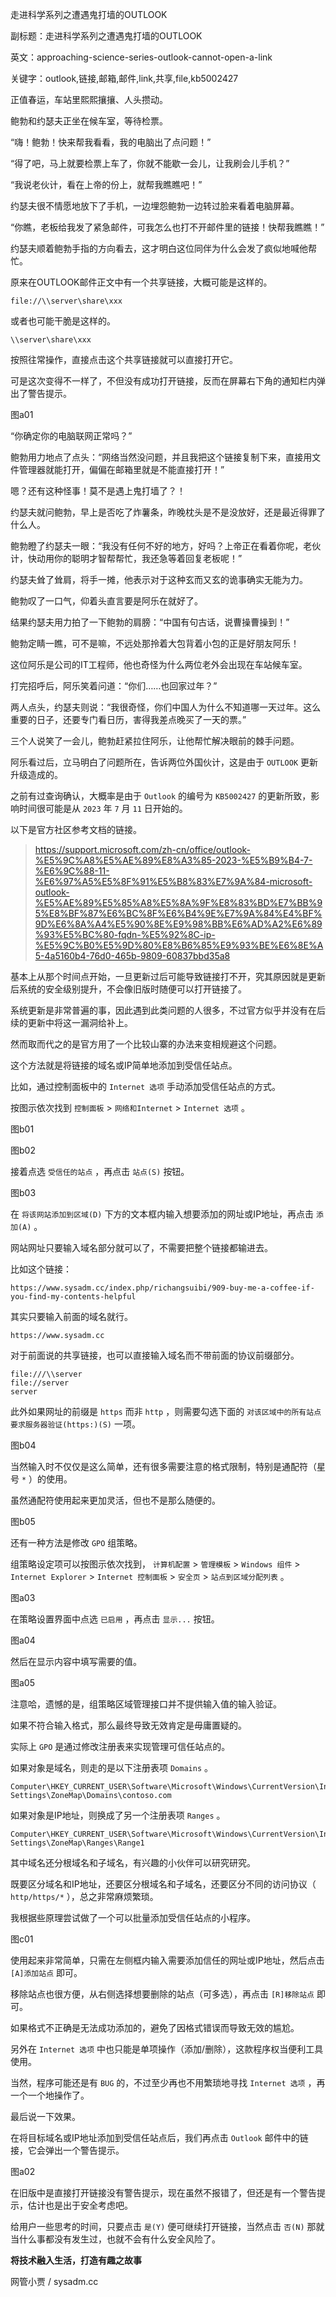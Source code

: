 走进科学系列之遭遇鬼打墙的OUTLOOK

副标题：走进科学系列之遭遇鬼打墙的OUTLOOK

英文：approaching-science-series-outlook-cannot-open-a-link

关键字：outlook,链接,邮箱,邮件,link,共享,file,kb5002427



正值春运，车站里熙熙攘攘、人头攒动。

鲍勃和约瑟夫正坐在候车室，等待检票。



“嗨！鲍勃！快来帮我看看，我的电脑出了点问题！”

“得了吧，马上就要检票上车了，你就不能歇一会儿，让我刷会儿手机？”

“我说老伙计，看在上帝的份上，就帮我瞧瞧吧！”



约瑟夫很不情愿地放下了手机，一边埋怨鲍勃一边转过脸来看着电脑屏幕。

“你瞧，老板给我发了紧急邮件，可我怎么也打不开邮件里的链接！快帮我瞧瞧！”

约瑟夫顺着鲍勃手指的方向看去，这才明白这位同伴为什么会发了疯似地喊他帮忙。



原来在OUTLOOK邮件正文中有一个共享链接，大概可能是这样的。

```
file://\\server\share\xxx
```

或者也可能干脆是这样的。

```
\\server\share\xxx
```



按照往常操作，直接点击这个共享链接就可以直接打开它。

可是这次变得不一样了，不但没有成功打开链接，反而在屏幕右下角的通知栏内弹出了警告提示。

图a01



“你确定你的电脑联网正常吗？”

鲍勃用力地点了点头：“网络当然没问题，并且我把这个链接复制下来，直接用文件管理器就能打开，偏偏在邮箱里就是不能直接打开！”

嗯？还有这种怪事！莫不是遇上鬼打墙了？！



约瑟夫就问鲍勃，早上是否吃了炸薯条，昨晚枕头是不是没放好，还是最近得罪了什么人。

鲍勃瞪了约瑟夫一眼：“我没有任何不好的地方，好吗？上帝正在看着你呢，老伙计，快动用你的聪明才智帮帮忙，我还急等着回复老板呢！”

约瑟夫耸了耸肩，将手一摊，他表示对于这种玄而又玄的诡事确实无能为力。

鲍勃叹了一口气，仰着头直言要是阿乐在就好了。

结果约瑟夫用力拍了一下鲍勃的肩膀：“中国有句古话，说曹操曹操到！”

鲍勃定睛一瞧，可不是嘛，不远处那拎着大包背着小包的正是好朋友阿乐！



这位阿乐是公司的IT工程师，他也奇怪为什么两位老外会出现在车站候车室。

打完招呼后，阿乐笑着问道：“你们……也回家过年？”

两人点头，约瑟夫则说：“我很奇怪，你们中国人为什么不知道哪一天过年。这么重要的日子，还要专门看日历，害得我差点晚买了一天的票。”

三个人说笑了一会儿，鲍勃赶紧拉住阿乐，让他帮忙解决眼前的棘手问题。

阿乐看过后，立马明白了问题所在，告诉两位外国伙计，这是由于 `OUTLOOK` 更新升级造成的。

之前有过查询确认，大概率是由于 `Outlook` 的编号为 `KB5002427` 的更新所致，影响时间很可能是从 `2023` 年 `7` 月 `11` 日开始的。

以下是官方社区参考文档的链接。



> https://support.microsoft.com/zh-cn/office/outlook-%E5%9C%A8%E5%AE%89%E8%A3%85-2023-%E5%B9%B4-7-%E6%9C%88-11-%E6%97%A5%E5%8F%91%E5%B8%83%E7%9A%84-microsoft-outlook-%E5%AE%89%E5%85%A8%E5%8A%9F%E8%83%BD%E7%BB%95%E8%BF%87%E6%BC%8F%E6%B4%9E%E7%9A%84%E4%BF%9D%E6%8A%A4%E5%90%8E%E9%98%BB%E6%AD%A2%E6%89%93%E5%BC%80-fqdn-%E5%92%8C-ip-%E5%9C%B0%E5%9D%80%E8%B6%85%E9%93%BE%E6%8E%A5-4a5160b4-76d0-465b-9809-60837bbd35a8



基本上从那个时间点开始，一旦更新过后可能导致链接打不开，究其原因就是更新后系统的安全级别提升，不会像旧版时随便可以打开链接了。

系统更新是非常普遍的事，因此遇到此类问题的人很多，不过官方似乎并没有在后续的更新中将这一漏洞给补上。

然而取而代之的是官方用了一个比较山寨的办法来变相规避这个问题。

这个方法就是将链接的域名或IP简单地添加到受信任站点。



比如，通过控制面板中的 `Internet 选项` 手动添加受信任站点的方式。

按图示依次找到 `控制面板` > `网络和Internet` > `Internet 选项` 。

图b01

图b02



接着点选 `受信任的站点` ，再点击 `站点(S)` 按钮。

图b03



在 `将该网站添加到区域(D)` 下方的文本框内输入想要添加的网址或IP地址，再点击 `添加(A)` 。

网站网址只要输入域名部分就可以了，不需要把整个链接都输进去。

比如这个链接：

```
https://www.sysadm.cc/index.php/richangsuibi/909-buy-me-a-coffee-if-you-find-my-contents-helpful
```

其实只要输入前面的域名就行。

```
https://www.sysadm.cc
```

对于前面说的共享链接，也可以直接输入域名而不带前面的协议前缀部分。

```
file:///\\server
file://server
server
```



此外如果网址的前缀是 `https` 而非 `http` ，则需要勾选下面的 `对该区域中的所有站点要求服务器验证(https:)(S)` 一项。

图b04



当然输入时不仅仅是这么简单，还有很多需要注意的格式限制，特别是通配符（星号 `*` ）的使用。

虽然通配符使用起来更加灵活，但也不是那么随便的。

图b05



还有一种方法是修改 `GPO` 组策略。

组策略设定项可以按图示依次找到， `计算机配置` > `管理模板` > `Windows 组件` > `Internet Explorer` > `Internet 控制面板` > `安全页` > `站点到区域分配列表` 。

图a03



在策略设置界面中点选 `已启用` ，再点击 `显示...` 按钮。

图a04



然后在显示内容中填写需要的值。

图a05



注意哈，遗憾的是，组策略区域管理接口并不提供输入值的输入验证。

如果不符合输入格式，那么最终导致无效肯定是毋庸置疑的。



实际上 `GPO` 是通过修改注册表来实现管理可信任站点的。

如果对象是域名，则走的是以下注册表项 `Domains` 。

```
Computer\HKEY_CURRENT_USER\Software\Microsoft\Windows\CurrentVersion\Internet Settings\ZoneMap\Domains\contoso.com
```



如果对象是IP地址，则换成了另一个注册表项 `Ranges` 。

```
Computer\HKEY_CURRENT_USER\Software\Microsoft\Windows\CurrentVersion\Internet Settings\ZoneMap\Ranges\Range1
```



其中域名还分根域名和子域名，有兴趣的小伙伴可以研究研究。

既要区分域名和IP地址，还要区分根域名和子域名，还要区分不同的访问协议（ `http/https/*` ），总之非常麻烦繁琐。

我根据些原理尝试做了一个可以批量添加受信任站点的小程序。

图c01



使用起来非常简单，只需在左侧框内输入需要添加信任的网址或IP地址，然后点击 `[A]添加站点` 即可。

移除站点也很方便，从右侧选择想要删除的站点（可多选），再点击 `[R]移除站点` 即可。

如果格式不正确是无法成功添加的，避免了因格式错误而导致无效的尴尬。

另外在 `Internet 选项` 中也只能是单项操作（添加/删除），这款程序权当便利工具使用。

当然，程序可能还是有 `BUG` 的，不过至少再也不用繁琐地寻找 `Internet 选项` ，再一个一个地操作了。



最后说一下效果。

在将目标域名或IP地址添加到受信任站点后，我们再点击 `Outlook` 邮件中的链接，它会弹出一个警告提示。

图a02



在旧版中是直接打开链接没有警告提示，现在虽然不报错了，但还是有一个警告提示，估计也是出于安全考虑吧。

给用户一些思考的时间，只要点击 `是(Y)` 便可继续打开链接，当然点击 `否(N)` 那就当什么事都没有发生过，也就不会有什么安全风险了。







**将技术融入生活，打造有趣之故事**

网管小贾 / sysadm.cc

